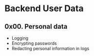 # Backend User Data

## 0x00. Personal data

- Logging
- Encrypting passwords
- Redacting personal information in logs
